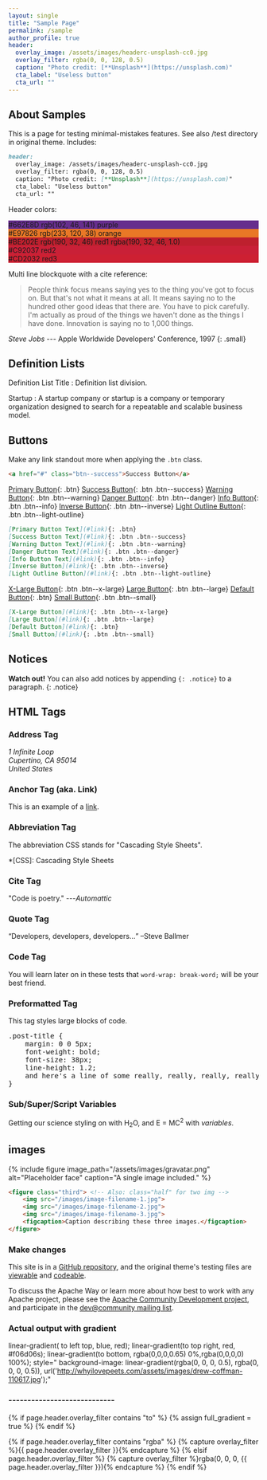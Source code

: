 ```yaml
---
layout: single
title: "Sample Page"
permalink: /sample
author_profile: true
header:
  overlay_image: /assets/images/headerc-unsplash-cc0.jpg
  overlay_filter: rgba(0, 0, 128, 0.5)
  caption: "Photo credit: [**Unsplash**](https://unsplash.com)"
  cta_label: "Useless button"
  cta_url: ""
---
```


## About Samples

This is a page for testing minimal-mistakes features.  See also /test directory in original theme.  Includes:

```markdown
header:
  overlay_image: /assets/images/headerc-unsplash-cc0.jpg
  overlay_filter: rgba(0, 0, 128, 0.5)
  caption: "Photo credit: [**Unsplash**](https://unsplash.com)"
  cta_label: "Useless button"
  cta_url: ""
```

Header colors:
<div style="width:200 px; height:200 px; background-color:#662E8D;">#662E8D rgb(102, 46, 141) purple</div>
<div style="width:200 px; height:200 px; background-color:#E97826;">#E97826  rgb(233, 120, 38) orange </div>
<div style="width:200 px; height:200 px; background-color:#BE202E;">#BE202E  rgb(190, 32, 46) red1  rgba(190, 32, 46, 1.0)</div>
<div style="width:200 px; height:200 px; background-color:#C92037;">#C92037  red2</div>
<div style="width:200 px; height:200 px; background-color:#CD2032;">#CD2032  red3 </div>

Multi line blockquote with a cite reference:

> People think focus means saying yes to the thing you've got to focus on. But that's not what it means at all. It means saying no to the hundred other good ideas that there are. You have to pick carefully. I'm actually as proud of the things we haven't done as the things I have done. Innovation is saying no to 1,000 things.

<cite>Steve Jobs</cite> --- Apple Worldwide Developers' Conference, 1997
{: .small}

## Definition Lists

Definition List Title
:   Definition list division.

Startup
:   A startup company or startup is a company or temporary organization designed to search for a repeatable and scalable business model.

## Buttons

Make any link standout more when applying the `.btn` class.

```html
<a href="#" class="btn--success">Success Button</a>
```

[Primary Button](#){: .btn}
[Success Button](#){: .btn .btn--success}
[Warning Button](#){: .btn .btn--warning}
[Danger Button](#){: .btn .btn--danger}
[Info Button](#){: .btn .btn--info}
[Inverse Button](#){: .btn .btn--inverse}
[Light Outline Button](#){: .btn .btn--light-outline}

```markdown
[Primary Button Text](#link){: .btn}
[Success Button Text](#link){: .btn .btn--success}
[Warning Button Text](#link){: .btn .btn--warning}
[Danger Button Text](#link){: .btn .btn--danger}
[Info Button Text](#link){: .btn .btn--info}
[Inverse Button](#link){: .btn .btn--inverse}
[Light Outline Button](#link){: .btn .btn--light-outline}
```

[X-Large Button](#){: .btn .btn--x-large}
[Large Button](#){: .btn .btn--large}
[Default Button](#){: .btn}
[Small Button](#){: .btn .btn--small}

```markdown
[X-Large Button](#link){: .btn .btn--x-large}
[Large Button](#link){: .btn .btn--large}
[Default Button](#link){: .btn}
[Small Button](#link){: .btn .btn--small}
```

## Notices

**Watch out!** You can also add notices by appending `{: .notice}` to a paragraph.
{: .notice}

## HTML Tags

### Address Tag

<address>
  1 Infinite Loop<br /> Cupertino, CA 95014<br /> United States
</address>

### Anchor Tag (aka. Link)

This is an example of a [link](http://apple.com "Apple").

### Abbreviation Tag

The abbreviation CSS stands for "Cascading Style Sheets".

*[CSS]: Cascading Style Sheets

### Cite Tag

"Code is poetry." ---<cite>Automattic</cite>

### Quote Tag

<q>Developers, developers, developers&#8230;</q> &#8211;Steve Ballmer

### Code Tag

You will learn later on in these tests that `word-wrap: break-word;` will be your best friend.

### Preformatted Tag

This tag styles large blocks of code.

<pre>
.post-title {
	margin: 0 0 5px;
	font-weight: bold;
	font-size: 38px;
	line-height: 1.2;
	and here's a line of some really, really, really, really long text, just to see how the PRE tag handles it and to find out how it overflows;
}
</pre>

### Sub/Super/Script Variables

Getting our science styling on with H<sub>2</sub>O, and E = MC<sup>2</sup> with <var>variables</var>.

## images

{% include figure image_path="/assets/images/gravatar.png" alt="Placeholder face" caption="A single image included." %}

```html
<figure class="third"> <!-- Also: class="half" for two img -->
	<img src="/images/image-filename-1.jpg">
	<img src="/images/image-filename-2.jpg">
	<img src="/images/image-filename-3.jpg">
	<figcaption>Caption describing these three images.</figcaption>
</figure>
```


### Make changes

This site is in a <a href="https://github.com/{{ site.repository }}">GitHub repository</a>, and the original theme's testing files are [viewable](https://mmistakes.github.io/minimal-mistakes/layout/uncategorized/layout-header-overlay-image/) and [codeable](https://github.com/mmistakes/minimal-mistakes/tree/master/test/_posts).

To discuss the Apache Way or learn more about how best to work with any Apache project, please see the [Apache Community Development project](//community.apache.org/), and participate in the [dev@community mailing list](https://lists.apache.org/list.html?dev@community.apache.org).

### Actual output with gradient
linear-gradient( to left top, blue, red);
linear-gradient(to top right, red, #f06d06s);
linear-gradient(to bottom, rgba(0,0,0,0.65) 0%,rgba(0,0,0,0) 100%);
style=" background-image: linear-gradient(rgba(0, 0, 0, 0.5), rgba(0, 0, 0, 0.5)), url('http://whyilovepeets.com/assets/images/drew-coffman-110617.jpg');"

### ----------------------------
{% if page.header.overlay_filter contains "to" %}
  {% assign full_gradient = true %}
{% endif %}

{% if page.header.overlay_filter contains "rgba" %}
  {% capture overlay_filter %}{{ page.header.overlay_filter }}{% endcapture %}
{% elsif page.header.overlay_filter %}
  {% capture overlay_filter %}rgba(0, 0, 0, {{ page.header.overlay_filter }}){% endcapture %}
{% endif %}

<div class="page__hero{% if page.header.overlay_color or page.header.overlay_image %}--overlay{% endif %}"
  style="{% if page.header.overlay_color %}background-color: {{ page.header.overlay_color | default: 'transparent' }};{% endif %} 
    {% if overlay_img_path %}background-image: 
      {% if full_gradient %}linear-gradient({{ overlay_filter }}), {% elsif overlay_filter %}linear-gradient({{ overlay_filter }}, {{ overlay_filter }}), {% endif %}
      url('{{ overlay_img_path }}');
    {% endif %}"
>

